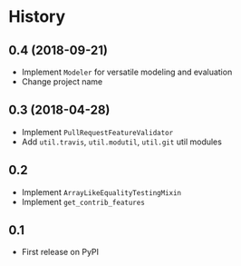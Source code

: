 # History

## 0.4 (2018-09-21)

* Implement `Modeler` for versatile modeling and evaluation
* Change project name

## 0.3 (2018-04-28)

* Implement `PullRequestFeatureValidator`
* Add `util.travis`, `util.modutil`, `util.git` util modules

## 0.2

* Implement `ArrayLikeEqualityTestingMixin`
* Implement `get_contrib_features`

## 0.1

* First release on PyPI
